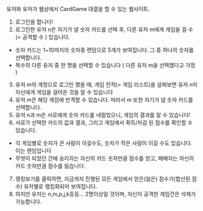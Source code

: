 유저와 유저가 웹상에서 CardGame 대결을 할 수 있는 웹사이트.

1. 로그인을 합니다!
2. 로그인한 유저 n은 자기가 낼 숫자 카드를 선택 후, 다른 유저 m에게 게임을 걸 수(= 공격할 수 ) 있습니다.
- 숫자 카드는 1~10까지의 숫자중 랜덤으로 5개가 보여집니다. 그 중 하나의 숫자를 선택합니다.
- 복수의 다른 유저 중 한 명을 선택할 수 있습니다 ( 다른 유저 m을 선택했다고 가정 )
3. 유저 m의 계정으로 로그인 했을 때, 게임 전적(= 게임 리스트)을 살펴보면 유저 n이 자신에게 게임을 걸어온 것을 알 수 있습니다
4. 유저 m은 해당 게임에 반격할 수 있습니다. 따라서 m 또한 자기가 낼 숫자 카드를 선택합니다.
5. 유저 n과 m은 서로에게 숫자 카드를 내밀었으니, 게임의 결과를 알 수 있습니다!
6. 서로가 선택한 카드의 값과 결과, 그리고 게임에서 획득/차감 된 점수를 확인할 수 있습니다.
- 각 게임별로 숫자가 큰 사람이 이길수도, 숫자가 작은 사람이 이길 수도 있습니다. 이는 랜덤입니다
- 무엇이 되었던 간에 승리자는 자신의 카드 숫자만큼 점수를 얻고, 패배자는 자신의 카드 숫자만큼 점수를 잃습니다.
7. 랭킹보기를 클릭하면, 지금까지 진행된 모든 게임에서 얻은(잃은) 점수가(합산된 점수) 유저별로 랭킹화되어 보여집니다.
8. 하지만 유저는 n,m,p,j,k등등... 2명이상일 것이며, 자신이 공격한 게임건은 삭제가 가능합니다.
